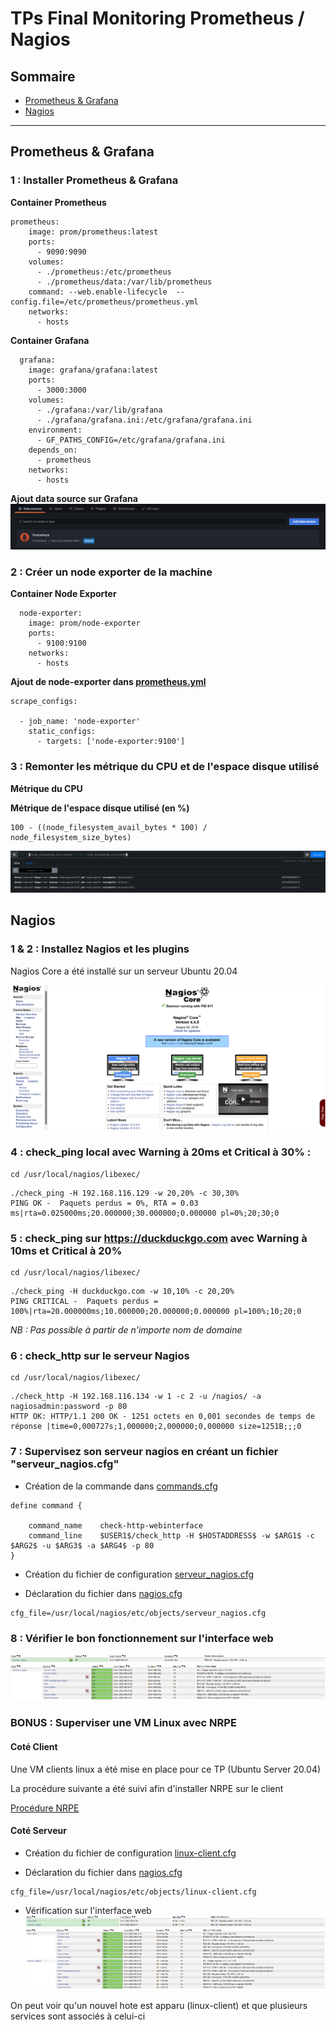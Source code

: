# TPs Final Monitoring Prometheus / Nagios

## Sommaire

- [Prometheus & Grafana](#prometheus--grafana)
- [Nagios](#nagios)

---
## Prometheus & Grafana

### 1 : Installer Prometheus & Grafana


**Container Prometheus**
````
prometheus:
    image: prom/prometheus:latest
    ports:
      - 9090:9090
    volumes:
      - ./prometheus:/etc/prometheus
      - ./prometheus/data:/var/lib/prometheus
    command: --web.enable-lifecycle  --config.file=/etc/prometheus/prometheus.yml
    networks:
      - hosts
````

**Container Grafana**
```
  grafana:
    image: grafana/grafana:latest
    ports:
      - 3000:3000
    volumes:
      - ./grafana:/var/lib/grafana
      - ./grafana/grafana.ini:/etc/grafana/grafana.ini
    environment:
      - GF_PATHS_CONFIG=/etc/grafana/grafana.ini
    depends_on:
      - prometheus
    networks:
      - hosts
```

**Ajout data source sur Grafana**
![DataSource](https://github.com/KooKaik/Rendu_Prometheus_Nagios/blob/master/Prometheus/Capture%20Ecran/DataSourceGrafana.png)

### 2 : Créer un node exporter de la machine

**Container Node Exporter**
```
  node-exporter:
    image: prom/node-exporter
    ports:
      - 9100:9100
    networks:
      - hosts
```

**Ajout de node-exporter dans [prometheus.yml](https://github.com/KooKaik/Rendu_Prometheus_Nagios/blob/master/Prometheus/Fichier%20de%20Configuration/prometheus/prometheus.yml)**
```
scrape_configs:

  - job_name: 'node-exporter' 
    static_configs: 
      - targets: ['node-exporter:9100']
```

### 3 : Remonter les métrique du CPU et de l'espace disque utilisé

**Métrique du CPU**

**Métrique de l'espace disque utilisé (en %)**
```
100 - ((node_filesystem_avail_bytes * 100) / node_filesystem_size_bytes)
```
![PercentageDisk](https://github.com/KooKaik/Rendu_Prometheus_Nagios/blob/master/Prometheus/Capture%20Ecran/PercentageDisk.png)


## Nagios

### 1 & 2 : Installez Nagios et les plugins

Nagios Core a été installé sur un serveur Ubuntu 20.04

![Voir l'interface web](https://github.com/KooKaik/Rendu_Prometheus_Nagios/blob/master/Nagios/Capture%20Ecran/NagiosCore.png)

### 4 : check_ping local avec Warning à 20ms et Critical à 30% :

```
cd /usr/local/nagios/libexec/
```

```
./check_ping -H 192.168.116.129 -w 20,20% -c 30,30%
PING OK -  Paquets perdus = 0%, RTA = 0.03 ms|rta=0.025000ms;20.000000;30.000000;0.000000 pl=0%;20;30;0
```

### 5 : check_ping sur https://duckduckgo.com avec Warning à 10ms et Critical à 20%

```
cd /usr/local/nagios/libexec/
```

```
./check_ping -H duckduckgo.com -w 10,10% -c 20,20%
PING CRITICAL -  Paquets perdus = 100%|rta=20.000000ms;10.000000;20.000000;0.000000 pl=100%;10;20;0
```

*NB : Pas possible à partir de n'importe nom de domaine*

### 6 : check_http sur le serveur Nagios

```
cd /usr/local/nagios/libexec/
```

```
./check_http -H 192.168.116.134 -w 1 -c 2 -u /nagios/ -a nagiosadmin:password -p 80
HTTP OK: HTTP/1.1 200 OK - 1251 octets en 0,001 secondes de temps de réponse |time=0,000727s;1,000000;2,000000;0,000000 size=1251B;;;0
```

### 7 : Supervisez son serveur nagios en créant un fichier "serveur_nagios.cfg"

- Création de la commande dans [commands.cfg](https://github.com/KooKaik/Rendu_Prometheus_Nagios/blob/master/Nagios/Fichiers%20de%20Configuration/objects/commands.cfg)
```
define command {

    command_name    check-http-webinterface
    command_line    $USER1$/check_http -H $HOSTADDRESS$ -w $ARG1$ -c $ARG2$ -u $ARG3$ -a $ARG4$ -p 80
}
```

- Création du fichier de configuration [serveur_nagios.cfg](https://github.com/KooKaik/Rendu_Prometheus_Nagios/blob/master/Nagios/Fichiers%20de%20Configuration/objects/serveur_nagios.cfg)

- Déclaration du fichier dans [nagios.cfg](https://github.com/KooKaik/Rendu_Prometheus_Nagios/blob/master/Nagios/Fichiers%20de%20Configuration/nagios.cfg)
```
cfg_file=/usr/local/nagios/etc/objects/serveur_nagios.cfg
```

### 8 : Vérifier le bon fonctionnement sur l'interface web
![Hotes](https://github.com/KooKaik/Rendu_Prometheus_Nagios/blob/master/Nagios/Capture%20Ecran/Hosts.png)
![Services](https://github.com/KooKaik/Rendu_Prometheus_Nagios/blob/master/Nagios/Capture%20Ecran/Services.png)

### BONUS : Superviser une VM Linux avec NRPE

#### Coté Client

Une VM clients linux a été mise en place pour ce TP (Ubuntu Server 20.04)

La procédure suivante a été suivi afin d'installer NRPE sur le client

[Procédure NRPE](https://support.nagios.com/kb/article/nrpe-how-to-install-nrpe-v4-from-source-515.html)

#### Coté Serveur

- Création du fichier de configuration [linux-client.cfg](https://github.com/KooKaik/Rendu_Prometheus_Nagios/blob/master/Nagios/Fichiers%20de%20Configuration/objects/linux-client.cfg)

- Déclaration du fichier dans [nagios.cfg](https://github.com/KooKaik/Rendu_Prometheus_Nagios/blob/master/Nagios/Fichiers%20de%20Configuration/nagios.cfg)
```
cfg_file=/usr/local/nagios/etc/objects/linux-client.cfg
```

- Vérification sur l'interface web
![Hotes](https://github.com/KooKaik/Rendu_Prometheus_Nagios/blob/master/Nagios/Capture%20Ecran/HostsBonus.png)
![Services](https://github.com/KooKaik/Rendu_Prometheus_Nagios/blob/master/Nagios/Capture%20Ecran/ServicesBonus.png)

On peut voir qu'un nouvel hote est apparu (linux-client) et que plusieurs services sont associés à celui-ci